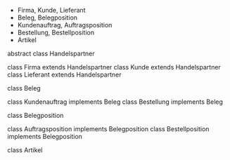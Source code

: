 - Firma, Kunde, Lieferant
- Beleg, Belegposition
- Kundenauftrag, Auftragsposition
- Bestellung, Bestellposition
- Artikel

abstract class Handelspartner

class Firma extends Handelspartner
class Kunde extends Handelspartner
class Lieferant extends Handelspartner

class Beleg

class Kundenauftrag implements Beleg
class Bestellung implements Beleg

class Belegposition

class Auftragsposition implements Belegposition
class Bestellposition implements Belegposition

class Artikel 
